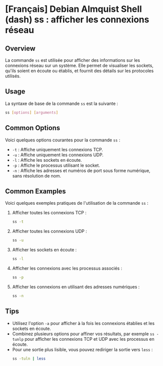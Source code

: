 # [Français] Debian Almquist Shell (dash) ss : afficher les connexions réseau

## Overview
La commande `ss` est utilisée pour afficher des informations sur les connexions réseau sur un système. Elle permet de visualiser les sockets, qu'ils soient en écoute ou établis, et fournit des détails sur les protocoles utilisés.

## Usage
La syntaxe de base de la commande `ss` est la suivante :

```bash
ss [options] [arguments]
```

## Common Options
Voici quelques options courantes pour la commande `ss` :

- `-t` : Affiche uniquement les connexions TCP.
- `-u` : Affiche uniquement les connexions UDP.
- `-l` : Affiche les sockets en écoute.
- `-p` : Affiche le processus utilisant le socket.
- `-n` : Affiche les adresses et numéros de port sous forme numérique, sans résolution de nom.

## Common Examples
Voici quelques exemples pratiques de l'utilisation de la commande `ss` :

1. Afficher toutes les connexions TCP :
   ```bash
   ss -t
   ```

2. Afficher toutes les connexions UDP :
   ```bash
   ss -u
   ```

3. Afficher les sockets en écoute :
   ```bash
   ss -l
   ```

4. Afficher les connexions avec les processus associés :
   ```bash
   ss -p
   ```

5. Afficher les connexions en utilisant des adresses numériques :
   ```bash
   ss -n
   ```

## Tips
- Utilisez l'option `-a` pour afficher à la fois les connexions établies et les sockets en écoute.
- Combinez plusieurs options pour affiner vos résultats, par exemple `ss -tunlp` pour afficher les connexions TCP et UDP avec les processus en écoute.
- Pour une sortie plus lisible, vous pouvez rediriger la sortie vers `less` : 
  ```bash
  ss -tuln | less
  ```